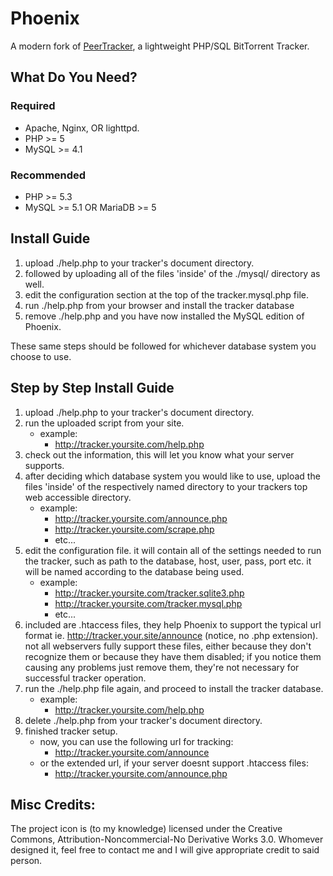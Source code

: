 # Phoenix
A modern fork of [PeerTracker](https://github.com/JonnyJD/peertracker), a lightweight PHP/SQL BitTorrent Tracker.

## What Do You Need?

### Required
* Apache, Nginx, OR lighttpd.
* PHP >= 5
* MySQL >= 4.1

### Recommended
* PHP >= 5.3
* MySQL >= 5.1 OR MariaDB >= 5

## Install Guide
1. upload ./help.php to your tracker's document directory.
2. followed by uploading all of the files 'inside' of the ./mysql/ directory as well.
3. edit the configuration section at the top of the tracker.mysql.php file.
4. run ./help.php from your browser and install the tracker database
5. remove ./help.php and you have now installed the MySQL edition of Phoenix.

These same steps should be followed for whichever database system you choose to use.

## Step by Step Install Guide
1. upload ./help.php to your tracker's document directory.
2. run the uploaded script from your site.
   * example:
     * http://tracker.yoursite.com/help.php
3. check out the information, this will let you know what your server supports.
4. after deciding which database system you would like to use, upload the files 'inside'
   of the respectively named directory to your trackers top web accessible directory.
   * example:
     * http://tracker.yoursite.com/announce.php
     * http://tracker.yoursite.com/scrape.php
     * etc...
5. edit the configuration file. it will contain all of the settings needed to run
   the tracker, such as path to the database, host, user, pass, port etc. it will
   be named according to the database being used.
   * example:
     * http://tracker.yoursite.com/tracker.sqlite3.php
     * http://tracker.yoursite.com/tracker.mysql.php
     * etc...
6. included are .htaccess files, they help Phoenix to support the typical url
   format ie. http://tracker.your.site/announce (notice, no .php extension). not
   all webservers fully support these files, either because they don't recognize
   them or because they have them disabled; if you notice them causing any problems
   just remove them, they're not necessary for successful tracker operation.
7. run the ./help.php file again, and proceed to install the tracker database.
   * example:
     * http://tracker.yoursite.com/help.php
8. delete ./help.php from your tracker's document directory.
9. finished tracker setup.
   * now, you can use the following url for tracking:
     * http://tracker.yoursite.com/announce
   * or the extended url, if your server doesnt support .htaccess files:
     * http://tracker.yoursite.com/announce.php

## Misc Credits:
The project icon is (to my knowledge) licensed under the Creative Commons,
Attribution-Noncommercial-No Derivative Works 3.0. Whomever designed it,
feel free to contact me and I will give appropriate credit to said person.